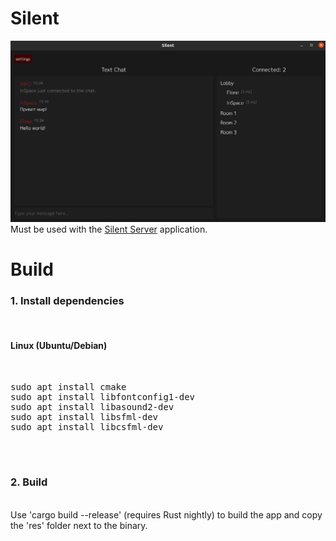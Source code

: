 # Silent
![](screenshot.png?raw=true)
Must be used with the [Silent Server](https://github.com/Flone-dnb/silent-server-rs) application.
# Build
<h3> 1. Install dependencies </h3><br>
<h4> Linux (Ubuntu/Debian) </h4><br>
<pre>
sudo apt install cmake
sudo apt install libfontconfig1-dev
sudo apt install libasound2-dev
sudo apt install libsfml-dev
sudo apt install libcsfml-dev
</pre>
<br>
<br>
<h3> 2. Build </h3><br>
Use 'cargo build --release' (requires Rust nightly) to build the app and copy the 'res' folder next to the binary.
